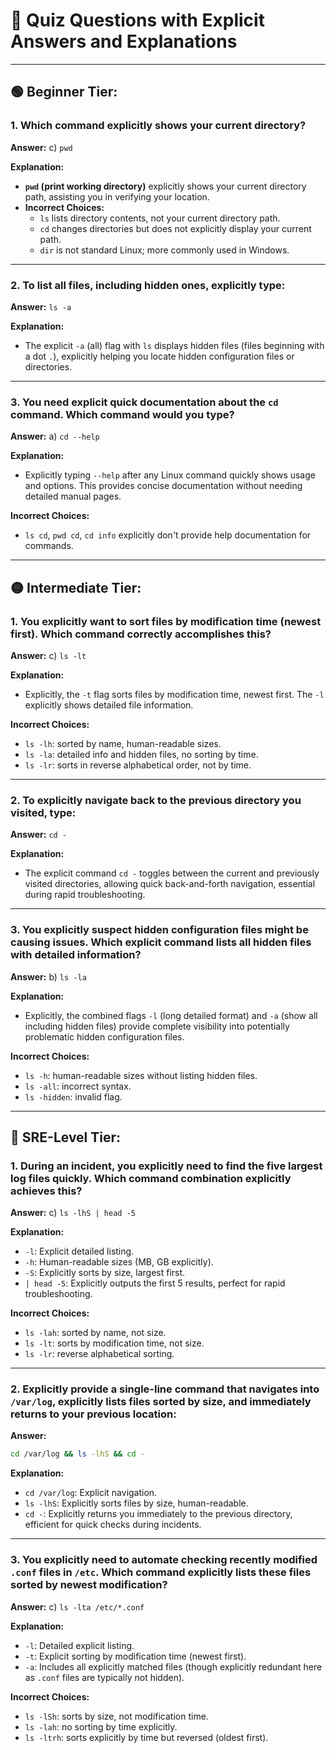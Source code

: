 # 📝 **Quiz Questions with Explicit Answers and Explanations**

---

## 🟢 **Beginner Tier:**

### 1. **Which command explicitly shows your current directory?**

**Answer:** c) `pwd`

**Explanation:**  

- **`pwd` (print working directory)** explicitly shows your current directory path, assisting you in verifying your location.
- **Incorrect Choices:**  
  - `ls` lists directory contents, not your current directory path.
  - `cd` changes directories but does not explicitly display your current path.
  - `dir` is not standard Linux; more commonly used in Windows.

---

### 2. **To list all files, including hidden ones, explicitly type:**

**Answer:** `ls -a`

**Explanation:**  

- The explicit `-a` (all) flag with `ls` displays hidden files (files beginning with a dot `.`), explicitly helping you locate hidden configuration files or directories.

---

### 3. **You need explicit quick documentation about the `cd` command. Which command would you type?**

**Answer:** a) `cd --help`

**Explanation:**  

- Explicitly typing `--help` after any Linux command quickly shows usage and options. This provides concise documentation without needing detailed manual pages.

**Incorrect Choices:**  

- `ls cd`, `pwd cd`, `cd info` explicitly don't provide help documentation for commands.

---

## 🟡 **Intermediate Tier:**

### 1. **You explicitly want to sort files by modification time (newest first). Which command correctly accomplishes this?**

**Answer:** c) `ls -lt`

**Explanation:**  

- Explicitly, the `-t` flag sorts files by modification time, newest first. The `-l` explicitly shows detailed file information.

**Incorrect Choices:**  

- `ls -lh`: sorted by name, human-readable sizes.
- `ls -la`: detailed info and hidden files, no sorting by time.
- `ls -lr`: sorts in reverse alphabetical order, not by time.

---

### 2. **To explicitly navigate back to the previous directory you visited, type:**

**Answer:** `cd -`

**Explanation:**  

- The explicit command `cd -` toggles between the current and previously visited directories, allowing quick back-and-forth navigation, essential during rapid troubleshooting.

---

### 3. **You explicitly suspect hidden configuration files might be causing issues. Which explicit command lists all hidden files with detailed information?**

**Answer:** b) `ls -la`

**Explanation:**  

- Explicitly, the combined flags `-l` (long detailed format) and `-a` (show all including hidden files) provide complete visibility into potentially problematic hidden configuration files.

**Incorrect Choices:**  

- `ls -h`: human-readable sizes without listing hidden files.
- `ls -all`: incorrect syntax.
- `ls -hidden`: invalid flag.

---

## 🔴 **SRE-Level Tier:**

### 1. **During an incident, you explicitly need to find the five largest log files quickly. Which command combination explicitly achieves this?**

**Answer:** c) `ls -lhS | head -5`

**Explanation:**  

- `-l`: Explicit detailed listing.
- `-h`: Human-readable sizes (MB, GB explicitly).
- `-S`: Explicitly sorts by size, largest first.
- `| head -5`: Explicitly outputs the first 5 results, perfect for rapid troubleshooting.

**Incorrect Choices:**  

- `ls -lah`: sorted by name, not size.
- `ls -lt`: sorts by modification time, not size.
- `ls -lr`: reverse alphabetical sorting.

---

### 2. **Explicitly provide a single-line command that navigates into `/var/log`, explicitly lists files sorted by size, and immediately returns to your previous location:**

**Answer:**

```bash
cd /var/log && ls -lhS && cd -
```

**Explanation:**  

- `cd /var/log`: Explicit navigation.
- `ls -lhS`: Explicitly sorts files by size, human-readable.
- `cd -`: Explicitly returns you immediately to the previous directory, efficient for quick checks during incidents.

---

### 3. **You explicitly need to automate checking recently modified `.conf` files in `/etc`. Which command explicitly lists these files sorted by newest modification?**

**Answer:** c) `ls -lta /etc/*.conf`

**Explanation:**  

- `-l`: Detailed explicit listing.
- `-t`: Explicit sorting by modification time (newest first).
- `-a`: Includes all explicitly matched files (though explicitly redundant here as `.conf` files are typically not hidden).

**Incorrect Choices:**  

- `ls -lSh`: sorts by size, not modification time.
- `ls -lah`: no sorting by time explicitly.
- `ls -ltrh`: sorts explicitly by time but reversed (oldest first).

